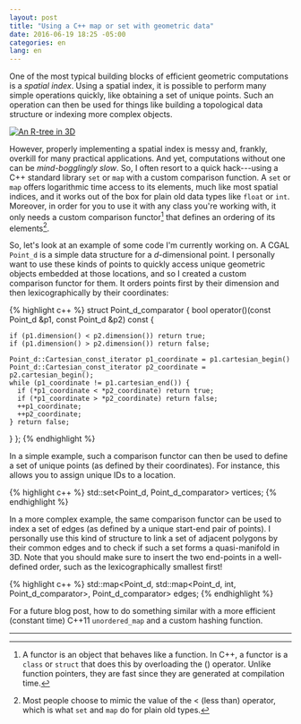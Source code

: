 ```yaml
---
layout: post
title: "Using a C++ map or set with geometric data"
date: 2016-06-19 18:25 -05:00
categories: en
lang: en
---
```


One of the most typical building blocks of efficient geometric computations is a *spatial index*. Using a spatial index, it is possible to perform many simple operations quickly, like obtaining a set of unique points. Such an operation can then be used for things like building a topological data structure or indexing more complex objects.

<a href="https://commons.wikimedia.org/wiki/File:RTree-Visualization-3D.svg"><img src="{{ site.baseurl }}/img/blog/rtree.svg" class="img-fluid center-block" alt="An R-tree in 3D"></a>

However, properly implementing a spatial index is messy and, frankly, overkill for many practical applications. And yet, computations without one can be *mind-bogglingly slow*. So, I often resort to a quick hack---using a C++ standard library `set` or `map` with a custom comparison function. A `set` or `map` offers logarithmic time access to its elements, much like most spatial indices, and it works out of the box for plain old data types like `float` or `int`. Moreover, in order for you to use it with any class you're working with, it only needs a custom comparison functor[^1] that defines an ordering of its elements[^2].

So, let's look at an example of some code I'm currently working on. A CGAL `Point_d` is a simple data structure for a *d*-dimensional point. I personally want to use these kinds of points to quickly access unique geometric objects embedded at those locations, and so I created a custom comparison functor for them. It orders points first by their dimension and then lexicographically by their coordinates:

{% highlight c++ %}
struct Point_d_comparator {
  bool operator()(const Point_d &p1, const Point_d &p2) const {
    
    if (p1.dimension() < p2.dimension()) return true;
    if (p1.dimension() > p2.dimension()) return false;
    
    Point_d::Cartesian_const_iterator p1_coordinate = p1.cartesian_begin()
    Point_d::Cartesian_const_iterator p2_coordinate = p2.cartesian_begin();
    while (p1_coordinate != p1.cartesian_end()) {
      if (*p1_coordinate < *p2_coordinate) return true;
      if (*p1_coordinate > *p2_coordinate) return false;
      ++p1_coordinate;
      ++p2_coordinate;
    } return false;
  }
};
{% endhighlight %}

In a simple example, such a comparison functor can then be used to define a set of unique points (as defined by their coordinates). For instance, this allows you to assign unique IDs to a location.

{% highlight c++ %}
std::set<Point_d, Point_d_comparator> vertices;
{% endhighlight %}

In a more complex example, the same comparison functor can be used to index a set of edges (as defined by a unique start-end pair of points). I personally use this kind of structure to link a set of adjacent polygons by their common edges and to check if such a set forms a quasi-manifold in 3D. Note that you should make sure to insert the two end-points in a well-defined order, such as the lexicographically smallest first!

{% highlight c++ %}
std::map<Point_d, std::map<Point_d, int, Point_d_comparator>, Point_d_comparator> edges;
{% endhighlight %}

For a future blog post, how to do something similar with a more efficient (constant time) C++11 `unordered_map` and a custom hashing function.

---

[^1]: A functor is an object that behaves like a function. In C++, a functor is a `class` or `struct` that does this by overloading the () operator. Unlike function pointers, they are fast since they are generated at compilation time.
[^2]: Most people choose to mimic the value of the < (less than) operator, which is what `set` and `map` do for plain old types.